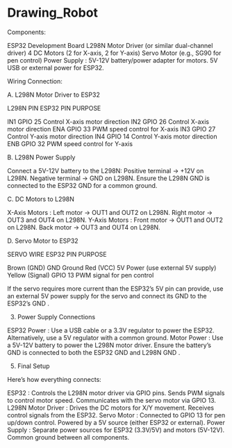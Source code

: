 # Drawing_Robot

Components:

ESP32 Development Board
L298N Motor Driver (or similar dual-channel driver)
4 DC Motors (2 for X-axis, 2 for Y-axis)
Servo Motor (e.g., SG90 for pen control)
Power Supply :
    5V-12V battery/power adapter for motors.
    5V USB or external power for ESP32.

Wiring Connection:

A. L298N Motor Driver to ESP32

L298N PIN                 ESP32 PIN                   PURPOSE

IN1                       GPIO 25                     Control X-axis motor direction
IN2                       GPIO 26                     Control X-axis motor direction
ENA                       GPIO 33                     PWM speed control for X-axis
IN3                       GPIO 27                     Control Y-axis motor direction
IN4                       GPIO 14                     Control Y-axis motor direction
ENB                       GPIO 32                     PWM speed control for Y-axis

B. L298N Power Supply

Connect a 5V-12V battery to the L298N:
      Positive terminal → +12V on L298N.
      Negative terminal → GND on L298N.
Ensure the L298N GND is connected to the ESP32 GND for a common ground.

C. DC Motors to L298N

X-Axis Motors :
      Left motor → OUT1 and OUT2 on L298N.
      Right motor → OUT3 and OUT4 on L298N.
Y-Axis Motors :
      Front motor → OUT1 and OUT2 on L298N.
      Back motor → OUT3 and OUT4 on L298N.
      
D. Servo Motor to ESP32

SERVO WIRE             ESP32 PIN             PURPOSE

Brown (GND)            GND                   Ground
Red (VCC)              5V                    Power (use external 5V supply)
Yellow (Signal)        GPIO 13               PWM signal for pen control

  If the servo requires more current than the ESP32’s 5V pin can provide, use an external 5V power supply for the servo and connect its GND to the ESP32’s GND .
  
3. Power Supply Connections
   
ESP32 Power :
    Use a USB cable or a 3.3V regulator to power the ESP32.
    Alternatively, use a 5V regulator with a common ground.
Motor Power :
    Use a 5V-12V battery to power the L298N motor driver.
    Ensure the battery’s GND is connected to both the ESP32 GND and L298N GND .

5. Final Setup
   
Here’s how everything connects:

ESP32 :
    Controls the L298N motor driver via GPIO pins.
    Sends PWM signals to control motor speed.
    Communicates with the servo motor via GPIO 13.
L298N Motor Driver :
    Drives the DC motors for X/Y movement.
    Receives control signals from the ESP32.
Servo Motor :
    Connected to GPIO 13 for pen up/down control.
    Powered by a 5V source (either ESP32 or external).
Power Supply :
    Separate power sources for ESP32 (3.3V/5V) and motors (5V-12V).
    Common ground between all components.

